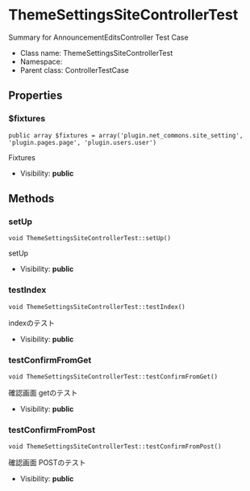 ThemeSettingsSiteControllerTest
===============

Summary for AnnouncementEditsController Test Case




* Class name: ThemeSettingsSiteControllerTest
* Namespace: 
* Parent class: ControllerTestCase





Properties
----------


### $fixtures

    public array $fixtures = array('plugin.net_commons.site_setting', 'plugin.pages.page', 'plugin.users.user')

Fixtures



* Visibility: **public**


Methods
-------


### setUp

    void ThemeSettingsSiteControllerTest::setUp()

setUp



* Visibility: **public**




### testIndex

    void ThemeSettingsSiteControllerTest::testIndex()

indexのテスト



* Visibility: **public**




### testConfirmFromGet

    void ThemeSettingsSiteControllerTest::testConfirmFromGet()

確認画面 getのテスト



* Visibility: **public**




### testConfirmFromPost

    void ThemeSettingsSiteControllerTest::testConfirmFromPost()

確認画面 POSTのテスト



* Visibility: **public**



